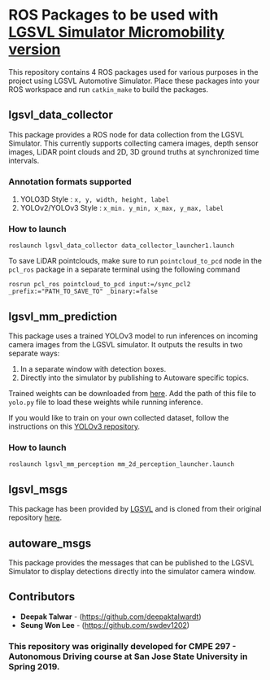 # ROS Packages to be used with [LGSVL Simulator Micromobility version](https://github.com/deepaktalwardt/lgsvl_simulator_micromobility.git)
This repository contains 4 ROS packages used for various purposes in the project using LGSVL Automotive Simulator. Place these packages into your ROS workspace and run `catkin_make` to build the packages.

## lgsvl_data_collector
This package provides a ROS node for data collection from the LGSVL Simulator. This currently supports collecting camera images, depth sensor images, LiDAR point clouds and 2D, 3D ground truths at synchronized time intervals.

### Annotation formats supported
1. YOLO3D Style : `x, y, width, height, label`
2. YOLOv2/YOLOv3 Style : `x_min. y_min, x_max, y_max, label`

### How to launch
```
roslaunch lgsvl_data_collector data_collector_launcher1.launch
```
To save LiDAR pointclouds, make sure to run `pointcloud_to_pcd` node in the `pcl_ros` package in a separate terminal using the following command
```
rosrun pcl_ros pointcloud_to_pcd input:=/sync_pcl2 _prefix:="PATH_TO_SAVE_TO" _binary:=false  
```

## lgsvl_mm_prediction
This package uses a trained YOLOv3 model to run inferences on incoming camera images from the LGSVL simulator. It outputs the results in two separate ways:
1. In a separate window with detection boxes.
2. Directly into the simulator by publishing to Autoware specific topics.

Trained weights can be downloaded from [here](https://www.dropbox.com/s/a44ly3zd6bzmssw/2d-final-weights-keras-yolo3.h5?dl=0). Add the path of this file to `yolo.py` file to load these weights while running inference.

If you would like to train on your own collected dataset, follow the instructions on this [YOLOv3 repository](https://github.com/deepaktalwardt/keras-yolo3).

### How to launch
```
roslaunch lgsvl_mm_perception mm_2d_perception_launcher.launch
```

## lgsvl_msgs
This package has been provided by [LGSVL](https://github.com/lgsvl) and is cloned from their original repository [here](https://github.com/lgsvl/lgsvl_msgs).

## autoware_msgs
This package provides the messages that can be published to the LGSVL Simulator to display detections directly into the simulator camera window.

## Contributors
* **Deepak Talwar** - (https://github.com/deepaktalwardt)
* **Seung Won Lee** - (https://github.com/swdev1202)
### This repository was originally developed for CMPE 297 - Autonomous Driving course at San Jose State University in Spring 2019.
